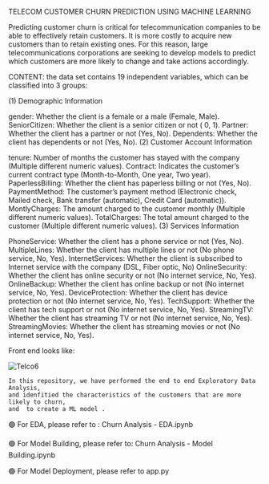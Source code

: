 TELECOM CUSTOMER CHURN PREDICTION USING MACHINE LEARNING  

Predicting customer churn is critical for telecommunication companies to be able to effectively retain customers. It is more costly to acquire new customers than to retain existing ones. For this reason, large telecommunications corporations are seeking to develop models to predict which customers are more likely to change and take actions accordingly.

CONTENT:
the data set contains 19 independent variables, which can be classified into 3 groups:

(1) Demographic Information

gender: Whether the client is a female or a male (Female, Male).
SeniorCitizen: Whether the client is a senior citizen or not ( 0, 1).
Partner: Whether the client has a partner or not (Yes, No).
Dependents: Whether the client has dependents or not (Yes, No).
(2) Customer Account Information

tenure: Number of months the customer has stayed with the company (Multiple different numeric values).
Contract: Indicates the customer’s current contract type (Month-to-Month, One year, Two year).
PaperlessBilling: Whether the client has paperless billing or not (Yes, No).
PaymentMethod: The customer’s payment method (Electronic check, Mailed check, Bank transfer (automatic), Credit Card (automatic)).
MontlyCharges: The amount charged to the customer monthly (Multiple different numeric values).
TotalCharges: The total amount charged to the customer (Multiple different numeric values).
(3) Services Information

PhoneService: Whether the client has a phone service or not (Yes, No).
MultipleLines: Whether the client has multiple lines or not (No phone service, No, Yes).
InternetServices: Whether the client is subscribed to Internet service with the company (DSL, Fiber optic, No)
OnlineSecurity: Whether the client has online security or not (No internet service, No, Yes).
OnlineBackup: Whether the client has online backup or not (No internet service, No, Yes).
DeviceProtection: Whether the client has device protection or not (No internet service, No, Yes).
TechSupport: Whether the client has tech support or not (No internet service, No, Yes).
StreamingTV: Whether the client has streaming TV or not (No internet service, No, Yes).
StreamingMovies: Whether the client has streaming movies or not (No internet service, No, Yes).

Front end looks like:

![Telco6](https://user-images.githubusercontent.com/109168677/216071455-ba29af92-3522-4f02-bb5b-7431669f4ad4.jpeg)

     
     
    In this repository, we have performed the end to end Exploratory Data Analysis,
    and idenfitied the characteristics of the customers that are more likely to churn, 
    and  to create a ML model .
        
 
 
🟢 For EDA, please refer to : Churn Analysis - EDA.ipynb

🟢 For Model Building, please refer to: Churn Analysis - Model Building.ipynb

🟢 For Model Deployment, please refer to app.py
